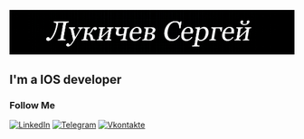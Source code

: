 ![Header](https://github.com/LukichevSergey/LukichevSergey/blob/main/assets/ready.PNG)

## I'm a IOS developer

### Follow Me
[![LinkedIn](https://img.shields.io/badge/-LinkedIn-090909?style=for-the-badge&logo=linkedin&007BB6)](https://www.linkedin.com/in/sergey-lukichev-b69430199)
[![Telegram](https://img.shields.io/badge/-Telegram-090909?style=for-the-badge&logo=telegram&27A0D9)](https://t.me/lukichev_s)
[![Vkontakte](https://img.shields.io/badge/-Vkontakte-090909?style=for-the-badge&logo=VK&4F7DB3)](https://vk.com/lukac)
